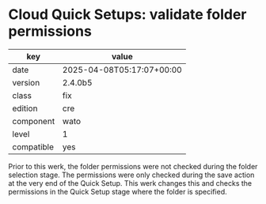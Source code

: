 [//]: # (werk v2)
# Cloud Quick Setups: validate folder permissions

key        | value
---------- | ---
date       | 2025-04-08T05:17:07+00:00
version    | 2.4.0b5
class      | fix
edition    | cre
component  | wato
level      | 1
compatible | yes

Prior to this werk, the folder permissions were not checked during the
folder selection stage. The permissions were only checked during the save
action at the very end of the Quick Setup. This werk changes this and checks
the permissions in the Quick Setup stage where the folder is specified. 
